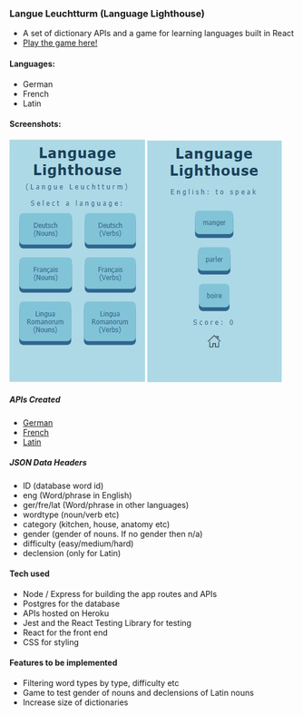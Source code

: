 ### Langue Leuchtturm (Language Lighthouse)
- A set of dictionary APIs and a game for learning languages built in React
- [Play the game here!](http://language-lighthouse.herokuapp.com/)

#### Languages:
- German
- French
- Latin

#### Screenshots:
![home](Screenshots/homepage.JPG)
![game](Screenshots/exampleFrench.JPG)

##### APIs Created
- [German](http://language-lighthouse.herokuapp.com/api/german)
- [French](http://language-lighthouse.herokuapp.com/api/french)
- [Latin](http://language-lighthouse.herokuapp.com/api/latin)

##### JSON Data Headers
  - ID (database word id)
  - eng (Word/phrase in English)
  - ger/fre/lat (Word/phrase in other languages)
  - wordtype (noun/verb etc)
  - category (kitchen, house, anatomy etc)
  - gender (gender of nouns.  If no gender then n/a)
  - difficulty (easy/medium/hard)
  - declension (only for Latin)

#### Tech used
- Node / Express for building the app routes and APIs
- Postgres for the database
- APIs hosted on Heroku
- Jest and the React Testing Library for testing
- React for the front end
- CSS for styling

#### Features to be implemented
- Filtering word types by type, difficulty etc
- Game to test gender of nouns and declensions of Latin nouns
- Increase size of dictionaries
